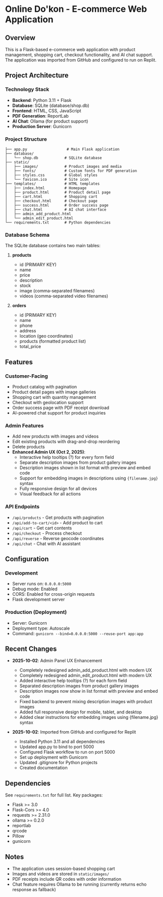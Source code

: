 # Online Do'kon - E-commerce Web Application

## Overview
This is a Flask-based e-commerce web application with product management, shopping cart, checkout functionality, and AI chat support. The application was imported from GitHub and configured to run on Replit.

## Project Architecture

### Technology Stack
- **Backend**: Python 3.11 + Flask
- **Database**: SQLite (database/shop.db)
- **Frontend**: HTML, CSS, JavaScript
- **PDF Generation**: ReportLab
- **AI Chat**: Ollama (for product support)
- **Production Server**: Gunicorn

### Project Structure
```
├── app.py                  # Main Flask application
├── database/
│   └── shop.db            # SQLite database
├── static/
│   ├── images/            # Product images and media
│   ├── fonts/             # Custom fonts for PDF generation
│   ├── styles.css         # Global styles
│   └── favicon.ico        # Site icon
├── templates/             # HTML templates
│   ├── index.html         # Homepage
│   ├── product.html       # Product detail page
│   ├── cart.html          # Shopping cart
│   ├── checkout.html      # Checkout page
│   ├── success.html       # Order success page
│   ├── chat.html          # AI chat interface
│   ├── admin_add_product.html
│   └── admin_edit_product.html
└── requirements.txt       # Python dependencies
```

### Database Schema
The SQLite database contains two main tables:

1. **products**
   - id (PRIMARY KEY)
   - name
   - price
   - description
   - stock
   - image (comma-separated filenames)
   - videos (comma-separated video filenames)

2. **orders**
   - id (PRIMARY KEY)
   - name
   - phone
   - address
   - location (geo coordinates)
   - products (formatted product list)
   - total_price

## Features

### Customer-Facing
- Product catalog with pagination
- Product detail pages with image galleries
- Shopping cart with quantity management
- Checkout with geolocation support
- Order success page with PDF receipt download
- AI-powered chat support for product inquiries

### Admin Features
- Add new products with images and videos
- Edit existing products with drag-and-drop reordering
- Delete products
- **Enhanced Admin UX (Oct 2, 2025)**:
  - Interactive help tooltips (?) for every form field
  - Separate description images from product gallery images
  - Description images shown in list format with preview and embed code
  - Support for embedding images in descriptions using `{filename.jpg}` syntax
  - Fully responsive design for all devices
  - Visual feedback for all actions

### API Endpoints
- `/api/products` - Get products with pagination
- `/api/add-to-cart/<id>` - Add product to cart
- `/api/cart` - Get cart contents
- `/api/checkout` - Process checkout
- `/api/reverse` - Reverse geocode coordinates
- `/api/chat` - Chat with AI assistant

## Configuration

### Development
- Server runs on: `0.0.0.0:5000`
- Debug mode: Enabled
- CORS: Enabled for cross-origin requests
- Flask development server

### Production (Deployment)
- Server: Gunicorn
- Deployment type: Autoscale
- Command: `gunicorn --bind=0.0.0.0:5000 --reuse-port app:app`

## Recent Changes
- **2025-10-02**: Admin Panel UX Enhancement
  - Completely redesigned admin_add_product.html with modern UX
  - Completely redesigned admin_edit_product.html with modern UX
  - Added interactive help tooltips (?) for each form field
  - Separated description images from product gallery images
  - Description images now show in list format with preview and embed code
  - Fixed backend to prevent mixing description images with product images
  - Added full responsive design for mobile, tablet, and desktop
  - Added clear instructions for embedding images using {filename.jpg} syntax

- **2025-10-02**: Imported from GitHub and configured for Replit
  - Installed Python 3.11 and all dependencies
  - Updated app.py to bind to port 5000
  - Configured Flask workflow to run on port 5000
  - Set up deployment with Gunicorn
  - Updated .gitignore for Python projects
  - Created documentation

## Dependencies
See `requirements.txt` for full list. Key packages:
- Flask >= 3.0
- Flask-Cors >= 4.0
- requests >= 2.31.0
- ollama >= 0.2.0
- reportlab
- qrcode
- Pillow
- gunicorn

## Notes
- The application uses session-based shopping cart
- Images and videos are stored in `static/images/`
- PDF receipts include QR codes with order information
- Chat feature requires Ollama to be running (currently returns echo response as fallback)
